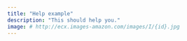 ```yaml
---
title: "Help example"
description: "This should help you."
image: # http://ecx.images-amazon.com/images/I/{id}.jpg
---
```

